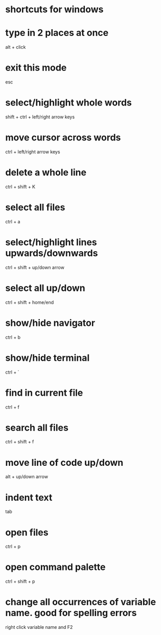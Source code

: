 # shortcuts for windows

# type in 2 places at once
alt + click 
# exit this mode
esc 

# select/highlight whole words
shift + ctrl + left/right arrow keys 

# move cursor across words 
ctrl + left/right arrow keys 

# delete a whole line
ctrl + shift + K 

# select all files
ctrl + a 

# select/highlight lines upwards/downwards
ctrl + shift + up/down arrow 

# select all up/down
ctrl + shift + home/end 

# show/hide navigator
ctrl + b 

# show/hide terminal
ctrl + ` 

# find in current file
ctrl + f 

# search all files
ctrl + shift + f 

# move line of code up/down
alt + up/down arrow 

# indent text
tab 

# open files
ctrl + p 

# open command palette
ctrl + shift + p 

# change all occurrences of variable name.  good for spelling errors
right click variable name and F2